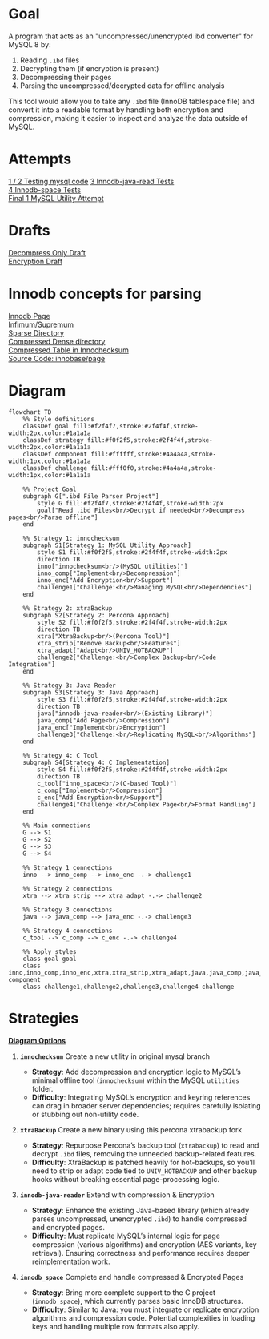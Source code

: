 # Goal

A program that acts as an "uncompressed/unencrypted ibd converter" for MySQL 8 by:
1. Reading `.ibd` files
2. Decrypting them (if encryption is present)
3. Decompressing their pages
4. Parsing the uncompressed/decrypted data for offline analysis

This tool would allow you to take any `.ibd` file (InnoDB tablespace file) and convert it into a readable format by handling both encryption and compression, making it easier to inspect and analyze the data outside of MySQL.

# Attempts

[1 / 2 Testing mysql code](./docs/attempt1.md)
[3 Innodb-java-read Tests](./../../calcite/innodb-example/README.md)  
[4 Innodb-space Tests](./docs/innodb_space.md)  
[Final 1 MySQL Utility Attempt](./docs/utility_attempt.md)

# Drafts

[Decompress Only Draft](./docs/decompress_only.md)  
[Encryption Draft](./docs/keyring1.md)  

# Innodb concepts for parsing

[Innodb Page](./docs/innodb_page.md)  
[Infimum/Supremum](./docs/infimum_supremum.md)  
[Sparse Directory](./docs/sparse_directory.md)  
[Compressed Dense directory](./docs/dense_directory.md)  
[Compressed Table in Innochecksum](./docs/compressed_table.md)  
[Source Code: innobase/page](./docs/page_dir.md)

# Diagram

```mermaid
flowchart TD
    %% Style definitions
    classDef goal fill:#f2f4f7,stroke:#2f4f4f,stroke-width:2px,color:#1a1a1a
    classDef strategy fill:#f0f2f5,stroke:#2f4f4f,stroke-width:2px,color:#1a1a1a
    classDef component fill:#ffffff,stroke:#4a4a4a,stroke-width:1px,color:#1a1a1a
    classDef challenge fill:#fff0f0,stroke:#4a4a4a,stroke-width:1px,color:#1a1a1a

    %% Project Goal
    subgraph G[".ibd File Parser Project"]
        style G fill:#f2f4f7,stroke:#2f4f4f,stroke-width:2px
        goal["Read .ibd Files<br/>Decrypt if needed<br/>Decompress pages<br/>Parse offline"]
    end

    %% Strategy 1: innochecksum
    subgraph S1[Strategy 1: MySQL Utility Approach]
        style S1 fill:#f0f2f5,stroke:#2f4f4f,stroke-width:2px
        direction TB
        inno["innochecksum<br/>(MySQL utilities)"]
        inno_comp["Implement<br/>Decompression"]
        inno_enc["Add Encryption<br/>Support"]
        challenge1["Challenge:<br/>Managing MySQL<br/>Dependencies"]
    end

    %% Strategy 2: xtraBackup
    subgraph S2[Strategy 2: Percona Approach]
        style S2 fill:#f0f2f5,stroke:#2f4f4f,stroke-width:2px
        direction TB
        xtra["XtraBackup<br/>(Percona Tool)"]
        xtra_strip["Remove Backup<br/>Features"]
        xtra_adapt["Adapt<br/>UNIV_HOTBACKUP"]
        challenge2["Challenge:<br/>Complex Backup<br/>Code Integration"]
    end

    %% Strategy 3: Java Reader
    subgraph S3[Strategy 3: Java Approach]
        style S3 fill:#f0f2f5,stroke:#2f4f4f,stroke-width:2px
        direction TB
        java["innodb-java-reader<br/>(Existing Library)"]
        java_comp["Add Page<br/>Compression"]
        java_enc["Implement<br/>Encryption"]
        challenge3["Challenge:<br/>Replicating MySQL<br/>Algorithms"]
    end

    %% Strategy 4: C Tool
    subgraph S4[Strategy 4: C Implementation]
        style S4 fill:#f0f2f5,stroke:#2f4f4f,stroke-width:2px
        direction TB
        c_tool["inno_space<br/>(C-based Tool)"]
        c_comp["Implement<br/>Compression"]
        c_enc["Add Encryption<br/>Support"]
        challenge4["Challenge:<br/>Complex Page<br/>Format Handling"]
    end

    %% Main connections
    G --> S1
    G --> S2
    G --> S3
    G --> S4

    %% Strategy 1 connections
    inno --> inno_comp --> inno_enc -.-> challenge1

    %% Strategy 2 connections
    xtra --> xtra_strip --> xtra_adapt -.-> challenge2

    %% Strategy 3 connections
    java --> java_comp --> java_enc -.-> challenge3

    %% Strategy 4 connections
    c_tool --> c_comp --> c_enc -.-> challenge4

    %% Apply styles
    class goal goal
    class inno,inno_comp,inno_enc,xtra,xtra_strip,xtra_adapt,java,java_comp,java_enc,c_tool,c_comp,c_enc component
    class challenge1,challenge2,challenge3,challenge4 challenge
```

# Strategies

[**Diagram Options**](./docs/strategy.md)

1. **`innochecksum`** Create a new utility in original mysql branch 
   - **Strategy**: Add decompression and encryption logic to MySQL’s minimal offline tool (`innochecksum`) within the MySQL `utilities` folder.
   - **Difficulty**: Integrating MySQL’s encryption and keyring references can drag in broader server dependencies; requires carefully isolating or stubbing out non-utility code.

2. **`xtraBackup`** Create a new binary using this percona xtrabackup fork
   - **Strategy**: Repurpose Percona’s backup tool (`xtrabackup`) to read and decrypt `.ibd` files, removing the unneeded backup-related features.
   - **Difficulty**: XtraBackup is patched heavily for hot-backups, so you’ll need to strip or adapt code tied to `UNIV_HOTBACKUP` and other backup hooks without breaking essential page-processing logic.

3. **`innodb-java-reader`** Extend with compression & Encryption
   - **Strategy**: Enhance the existing Java-based library (which already parses uncompressed, unencrypted `.ibd`) to handle compressed and encrypted pages.
   - **Difficulty**: Must replicate MySQL’s internal logic for page compression (various algorithms) and encryption (AES variants, key retrieval). Ensuring correctness and performance requires deeper reimplementation work.

4. **`innodb_space`** Complete and handle compressed & Encrypted Pages
   - **Strategy**: Bring more complete support to the C project (`innodb_space`), which currently parses basic InnoDB structures.
   - **Difficulty**: Similar to Java: you must integrate or replicate encryption algorithms and compression code. Potential complexities in loading keys and handling multiple row formats also apply.
